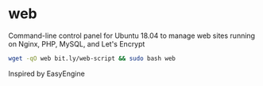 # web
Command-line control panel for Ubuntu 18.04 to manage web sites running on Nginx, PHP, MySQL, and Let's Encrypt

```bash
wget -qO web bit.ly/web-script && sudo bash web
```

Inspired by EasyEngine
